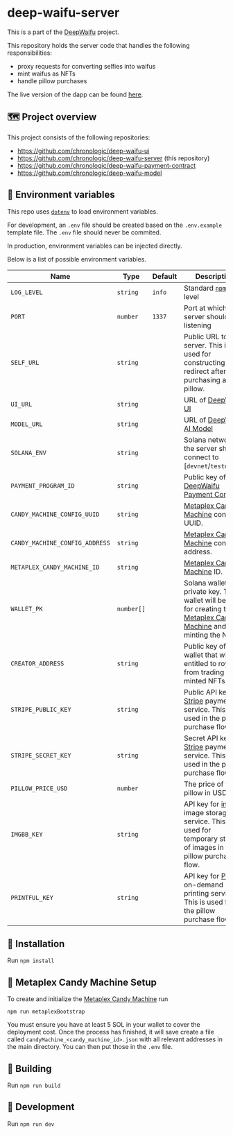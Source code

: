 # deep-waifu-server

This is a part of the [DeepWaifu](https://blog.chronologic.network/no-waifu-no-laifu-we-use-deep-networks-to-draw-your-anime-style-portrait-5fbb0ee6b16a) project.

This repository holds the server code that handles the following responsibilities:

- proxy requests for converting selfies into waifus
- mint waifus as NFTs
- handle pillow purchases

The live version of the dapp can be found [here](https://deepwaifu.chronologic.network/).

## 🗺 Project overview

This project consists of the following repositories:

- https://github.com/chronologic/deep-waifu-ui
- https://github.com/chronologic/deep-waifu-server (this repository)
- https://github.com/chronologic/deep-waifu-payment-contract
- https://github.com/chronologic/deep-waifu-model

## 🔧 Environment variables

This repo uses [`dotenv`](https://www.npmjs.com/package/dotenv) to load environment variables.

For development, an `.env` file should be created based on the `.env.example` template file. The `.env` file should never be commited.

In production, environment variables can be injected directly.

Below is a list of possible environment variables.

| Name                           | Type       | Default | Description                                                                                                                                                    |
| ------------------------------ | ---------- | ------- | -------------------------------------------------------------------------------------------------------------------------------------------------------------- |
| `LOG_LEVEL`                    | `string`   | `info`  | Standard [`npm`](https://github.com/winstonjs/winston#logging-levels) log level                                                                                |
| `PORT`                         | `number`   | `1337`  | Port at which the server should be listening                                                                                                                   |
| `SELF_URL`                     | `string`   |         | Public URL to this server. This is used for constructing a redirect after purchasing a pillow.                                                                 |
| `UI_URL`                       | `string`   |         | URL of [DeepWaifu UI](https://github.com/chronologic/deep-waifu-ui)                                                                                            |
| `MODEL_URL`                    | `string`   |         | URL of [DeepWaifu AI Model](https://github.com/chronologic/deep-waifu-model)                                                                                   |
| `SOLANA_ENV`                   | `string`   |         | Solana network the server should connect to [`devnet`/`testnet`/...)                                                                                           |
| `PAYMENT_PROGRAM_ID`           | `string`   |         | Public key of [DeepWaifu Payment Contract](https://github.com/chronologic/deep-waifu-payment-contract)                                                         |
| `CANDY_MACHINE_CONFIG_UUID`    | `string`   |         | [Metaplex Candy Machine](https://hackmd.io/@levicook/HJcDneEWF) config UUID.                                                                                   |
| `CANDY_MACHINE_CONFIG_ADDRESS` | `string`   |         | [Metaplex Candy Machine](https://hackmd.io/@levicook/HJcDneEWF) config address.                                                                                |
| `METAPLEX_CANDY_MACHINE_ID`    | `string`   |         | [Metaplex Candy Machine](https://hackmd.io/@levicook/HJcDneEWF) ID.                                                                                            |
| `WALLET_PK`                    | `number[]` |         | Solana wallet private key. This wallet will be used for creating the [Metaplex Candy Machine](https://hackmd.io/@levicook/HJcDneEWF) and for minting the NFTs. |
| `CREATOR_ADDRESS`              | `string`   |         | Public key of wallet that will be entitled to royalties from trading the minted NFTs.                                                                          |
| `STRIPE_PUBLIC_KEY`            | `string`   |         | Public API key for [Stripe](https://stripe.com/docs/api/authentication) payment service. This is used in the pillow purchase flow.                             |
| `STRIPE_SECRET_KEY`            | `string`   |         | Secret API key for [Stripe](https://stripe.com/docs/api/authentication) payment service. This is used in the pillow purchase flow.                             |
| `PILLOW_PRICE_USD`             | `number`   |         | The price of the pillow in USD.                                                                                                                                |
| `IMGBB_KEY`                    | `string`   |         | API key for [imgbb](https://api.imgbb.com/) image storage service. This is used for temporary storage of images in the pillow purchase flow.                   |
| `PRINTFUL_KEY`                 | `string`   |         | API key for [Printful](https://www.printful.com/api) on-demand printing service. This is used for the pillow purchase flow.                                    |

## 💽 Installation

Run `npm install`

## 🍬 Metaplex Candy Machine Setup

To create and initialize the [Metaplex Candy Machine](https://hackmd.io/@levicook/HJcDneEWF) run

`npm run metaplexBootstrap`

You must ensure you have at least 5 SOL in your wallet to cover the deployment cost. Once the process has finished, it will save create a file called `candyMachine_<candy_machine_id>.json` with all relevant addresses in the main directory. You can then put those in the `.env` file.

## 🚧 Building

Run `npm run build`

## 👷 Development

Run `npm run dev`
